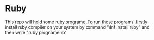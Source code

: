 # Ruby
This repo will hold some ruby programe,
To run these programs ,firstly install ruby compiler on your system
by command "dnf install ruby" and then write "ruby progname.rb"
